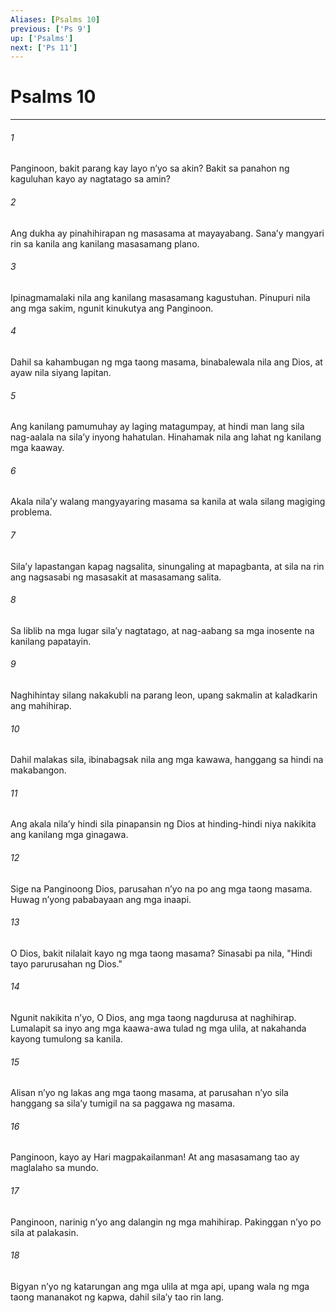 ```yaml
---
Aliases: [Psalms 10]
previous: ['Ps 9']
up: ['Psalms']
next: ['Ps 11']
---
```

# Psalms 10

***


###### 1 


Panginoon, bakit parang kay layo nʼyo sa akin? Bakit sa panahon ng kaguluhan kayo ay nagtatago sa amin? 


###### 2 


Ang dukha ay pinahihirapan ng masasama at mayayabang. Sanaʼy mangyari rin sa kanila ang kanilang masasamang plano. 


###### 3 


Ipinagmamalaki nila ang kanilang masasamang kagustuhan. Pinupuri nila ang mga sakim, ngunit kinukutya ang Panginoon. 


###### 4 


Dahil sa kahambugan ng mga taong masama, binabalewala nila ang Dios, at ayaw nila siyang lapitan. 


###### 5 


Ang kanilang pamumuhay ay laging matagumpay, at hindi man lang sila nag-aalala na silaʼy inyong hahatulan. Hinahamak nila ang lahat ng kanilang mga kaaway. 


###### 6 


Akala nilaʼy walang mangyayaring masama sa kanila at wala silang magiging problema. 


###### 7 


Silaʼy lapastangan kapag nagsalita, sinungaling at mapagbanta, at sila na rin ang nagsasabi ng masasakit at masasamang salita. 


###### 8 


Sa liblib na mga lugar silaʼy nagtatago, at nag-aabang sa mga inosente na kanilang papatayin. 


###### 9 


Naghihintay silang nakakubli na parang leon, upang sakmalin at kaladkarin ang mahihirap. 


###### 10 


Dahil malakas sila, ibinabagsak nila ang mga kawawa, hanggang sa hindi na makabangon. 


###### 11 


Ang akala nilaʼy hindi sila pinapansin ng Dios at hinding-hindi niya nakikita ang kanilang mga ginagawa. 


###### 12 


Sige na Panginoong Dios, parusahan nʼyo na po ang mga taong masama. Huwag nʼyong pababayaan ang mga inaapi. 


###### 13 


O Dios, bakit nilalait kayo ng mga taong masama? Sinasabi pa nila, "Hindi tayo parurusahan ng Dios." 


###### 14 


Ngunit nakikita nʼyo, O Dios, ang mga taong nagdurusa at naghihirap. Lumalapit sa inyo ang mga kaawa-awa tulad ng mga ulila, at nakahanda kayong tumulong sa kanila. 


###### 15 


Alisan nʼyo ng lakas ang mga taong masama, at parusahan nʼyo sila hanggang sa silaʼy tumigil na sa paggawa ng masama. 


###### 16 


Panginoon, kayo ay Hari magpakailanman! At ang masasamang tao ay maglalaho sa mundo. 


###### 17 


Panginoon, narinig nʼyo ang dalangin ng mga mahihirap. Pakinggan nʼyo po sila at palakasin. 


###### 18 


Bigyan nʼyo ng katarungan ang mga ulila at mga api, upang wala ng mga taong mananakot ng kapwa, dahil silaʼy tao rin lang.
